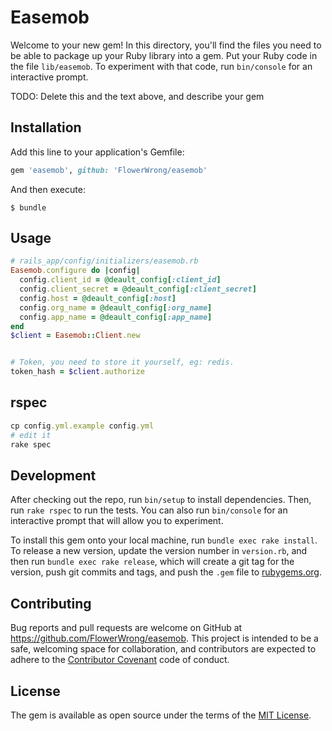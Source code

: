 # Easemob

Welcome to your new gem! In this directory, you'll find the files you need to be able to package up your Ruby library into a gem. Put your Ruby code in the file `lib/easemob`. To experiment with that code, run `bin/console` for an interactive prompt.

TODO: Delete this and the text above, and describe your gem

## Installation

Add this line to your application's Gemfile:

```ruby
gem 'easemob', github: 'FlowerWrong/easemob'
```

And then execute:

    $ bundle

## Usage

```ruby
# rails_app/config/initializers/easemob.rb
Easemob.configure do |config|
  config.client_id = @deault_config[:client_id]
  config.client_secret = @deault_config[:client_secret]
  config.host = @deault_config[:host]
  config.org_name = @deault_config[:org_name]
  config.app_name = @deault_config[:app_name]
end
$client = Easemob::Client.new


# Token, you need to store it yourself, eg: redis.
token_hash = $client.authorize
```

## rspec

```ruby
cp config.yml.example config.yml
# edit it
rake spec
```

## Development

After checking out the repo, run `bin/setup` to install dependencies. Then, run `rake rspec` to run the tests. You can also run `bin/console` for an interactive prompt that will allow you to experiment.

To install this gem onto your local machine, run `bundle exec rake install`. To release a new version, update the version number in `version.rb`, and then run `bundle exec rake release`, which will create a git tag for the version, push git commits and tags, and push the `.gem` file to [rubygems.org](https://rubygems.org).

## Contributing

Bug reports and pull requests are welcome on GitHub at https://github.com/FlowerWrong/easemob. This project is intended to be a safe, welcoming space for collaboration, and contributors are expected to adhere to the [Contributor Covenant](contributor-covenant.org) code of conduct.


## License

The gem is available as open source under the terms of the [MIT License](http://opensource.org/licenses/MIT).
